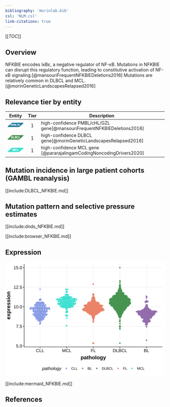 ```yaml
---
bibliography: 'morinlab.bib'
csl: 'NLM.csl'
link-citations: true
---
```

[[_TOC_]]

## Overview
NFKBIE encodes IκBε, a negative regulator of NF-κB. Mutations in NFKBIE can disrupt this regulatory function, leading to constitutive activation of NF-κB signaling.[@mansouriFrequentNFKBIEDeletions2016] Mutations are relatively common in DLBCL and MCL.[@morinGeneticLandscapesRelapsed2016]



## Relevance tier by entity

|Entity|Tier|Description               |
|:------:|:----:|--------------------------|
|![PMBL](images/icons/PMBL_tier1.png)|1|high-confidence PMBL/cHL/GZL gene[@mansouriFrequentNFKBIEDeletions2016]|
|![DLBCL](images/icons/DLBCL_tier1.png) |1   |high-confidence DLBCL gene[@morinGeneticLandscapesRelapsed2016]|
|![MCL](images/icons/MCL_tier1.png)   |1   |high-confidence MCL gene  [@pararajalingamCodingNoncodingDrivers2020]|

## Mutation incidence in large patient cohorts (GAMBL reanalysis)


[[include:DLBCL_NFKBIE.md]]

## Mutation pattern and selective pressure estimates

[[include:dnds_NFKBIE.md]]

[[include:browser_NFKBIE.md]]

## Expression
![](images/gene_expression/NFKBIE_by_pathology.svg)

[[include:mermaid_NFKBIE.md]]

## References
<!-- ORIGIN: morinGeneticLandscapesRelapsed2016 -->
<!-- DLBCL: morinGeneticLandscapesRelapsed2016 -->
<!-- MCL: pararajalingamCodingNoncodingDrivers2020 -->
<!-- PMBL: mansouriFrequentNFKBIEDeletions2016 -->

